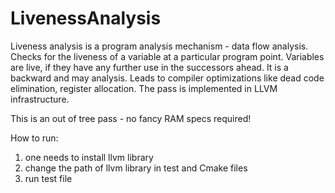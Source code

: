 # LivenessAnalysis
Liveness analysis is a program analysis mechanism - data flow analysis. Checks for the liveness of a variable at a particular program point. Variables are live, if they have any further use in the successors ahead. It is a backward and may analysis. Leads to compiler optimizations like dead code elimination, register allocation. The pass is implemented in LLVM infrastructure.

This is an out of tree pass - no fancy RAM specs required!

How to run:
1. one needs to install llvm library
2. change the path of llvm library in test and Cmake files
3. run test file
